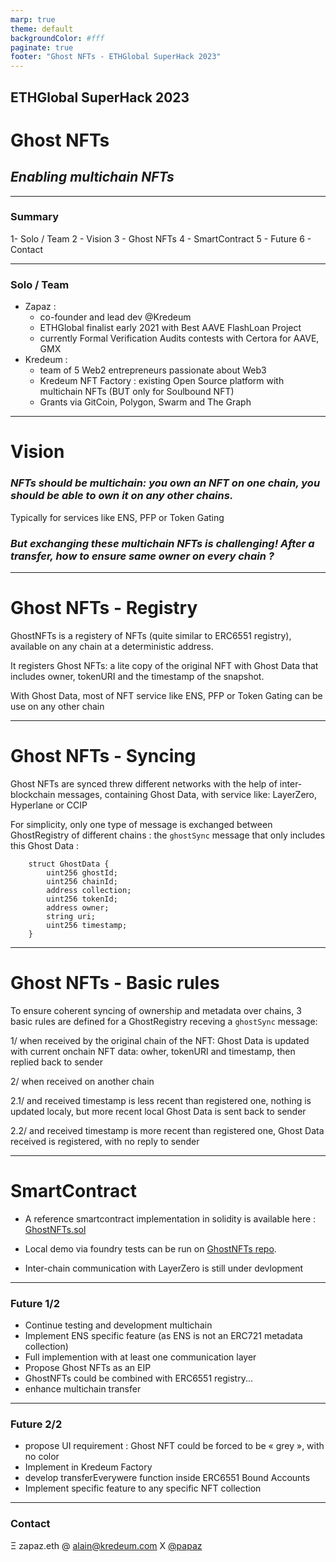 ```yaml
---
marp: true
theme: default
backgroundColor: #fff
paginate: true
footer: "Ghost NFTs - ETHGlobal SuperHack 2023"
---
```


## ETHGlobal SuperHack 2023

# Ghost NFTs

## _Enabling multichain NFTs_

---

### Summary

1- Solo / Team
2 - Vision
3 - Ghost NFTs
4 - SmartContract
5 - Future
6 - Contact

---

### Solo / Team

- Zapaz :
  - co-founder and lead dev @Kredeum
  - ETHGlobal finalist early 2021 with Best AAVE FlashLoan Project
  - currently Formal Verification Audits contests with Certora for AAVE, GMX
- Kredeum :
  - team of 5 Web2 entrepreneurs passionate about Web3
  - Kredeum NFT Factory : existing Open Source platform with multichain NFTs
    (BUT only for Soulbound NFT)
  - Grants via GitCoin, Polygon, Swarm and The Graph

---

# Vision

### _NFTs should be multichain: you own an NFT on one chain, you should be able to own it on any other chains._

Typically for services like ENS, PFP or Token Gating

### _But exchanging these multichain NFTs is challenging! After a transfer, how to ensure same owner on every chain ?_

---

# Ghost NFTs - Registry

GhostNFTs is a registery of NFTs (quite similar to ERC6551 registry), available on any chain at a deterministic address.

It registers Ghost NFTs: a lite copy of the original NFT with Ghost Data that includes owner, tokenURI and the timestamp of the snapshot.

With Ghost Data, most of NFT service like ENS, PFP or Token Gating can be use on any other chain

---

# Ghost NFTs - Syncing

Ghost NFTs are synced threw different networks with the help of inter-blockchain messages, containing Ghost Data, with service like: LayerZero, Hyperlane or CCIP

For simplicity, only one type of message is exchanged between GhostRegistry of different chains : the `ghostSync` message that only includes this Ghost Data :

```solidity
    struct GhostData {
        uint256 ghostId;
        uint256 chainId;
        address collection;
        uint256 tokenId;
        address owner;
        string uri;
        uint256 timestamp;
    }
```

---

# Ghost NFTs - Basic rules

To ensure coherent syncing of ownership and metadata over chains, 3 basic rules are defined for a GhostRegistry receving a `ghostSync` message:

1/ when received by the original chain of the NFT:
Ghost Data is updated with current onchain NFT data: owher, tokenURI and timestamp, then replied back to sender

2/ when received on another chain

2.1/ and received timestamp is less recent than registered one, nothing is updated localy, but more recent local Ghost Data is sent back to sender

2.2/ and received timestamp is more recent than registered one, Ghost Data received is registered, with no reply to sender

---

# SmartContract

- A reference smartcontract implementation in solidity is available here : [GhostNFTs.sol](https://github.com/zapaz/ghost-nfts/blob/main/src/GhostNFTs.sol)

- Local demo via foundry tests can be run on [GhostNFTs repo](https://github.com/zapaz/ghost-nfts).

- Inter-chain communication with LayerZero is still under devlopment

---

### Future 1/2

- Continue testing and development multichain
- Implement ENS specific feature
  (as ENS is not an ERC721 metadata collection)
- Full implemention with at least one communication layer
- Propose Ghost NFTs as an EIP
- GhostNFTs could be combined with ERC6551 registry...
- enhance multichain transfer

---

### Future 2/2

- propose UI requirement : Ghost NFT could be forced to be « grey », with no color
- Implement in Kredeum Factory
- develop transferEverywere function inside ERC6551 Bound Accounts
- Implement specific feature to any specific NFT collection

---

### Contact

Ξ zapaz.eth
@ alain@kredeum.com
X [@papaz](https://twitter.com/papaz)
